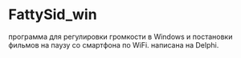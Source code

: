 # FattySid_win
программа для регулировки громкости в Windows и постановки фильмов на паузу со смартфона по WiFi.
написана на Delphi.
